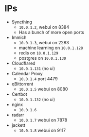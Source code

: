 # IPs

- Syncthing
    - `10.0.1.2`, webui on 8384
    - Has a bunch of more open ports
- Immich
    - `10.0.1.3`, webui on 2283
    - machine learning on `10.0.1.128`
    - redis on `10.0.1.129`
    - postgres on `10.0.1.130`
- Cloudflared
    - `10.0.1.131` (no ui)
- Calendar Proxy
    - `10.0.1.4` port 4479
- qBittorrent
    - `10.0.1.5` webui on 8080
- Certbot
    - `10.0.1.132` (no ui)
- nginx
    - `10.0.1.6`
- radarr
    - `10.0.1.7` webui on 7878
- jackett
    - `10.0.1.8` webui on 9117
